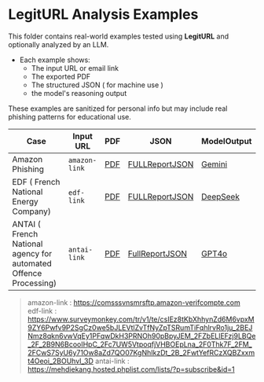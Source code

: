 
# LegitURL Analysis Examples

This folder contains real-world examples tested using **LegitURL** and optionally analyzed by an LLM.

- Each example shows:
  - The input URL or email link
  - The exported PDF
  - The structured JSON ( for machine use )
  - the model's reasoning output

These examples are sanitized for personal info but may include real phishing patterns for educational use.


| Case | Input URL | PDF | JSON | ModelOutput|
|------|-----------|-----|-------|-----|
| Amazon Phishing | `amazon-link` | [PDF](./PDF/legitURL_Report_2025-06-03T17:43:54Z-amazon-verifcompte.pdf) | [FULLReportJSON](./JSON/FullReport_comsssvnsmrsftp.amazon-verifcompte.com.JSON) | [Gemini](./ModelOutput/GEMINI_FullReport_comsssvnsmrsftp.amazon-verifcompte.com.text)
|EDF ( French National Energy Company) | `edf-link` |[PDF](./PDF/legitURL_Report_2025-06-09T13:32:39Z-edf-espaceclient.pdf) | [FULLReportJSON](./JSON/FullReport_edf-espaceclient.json) | [DeepSeek](./ModelOutput/DEEPSEEK_FullReport_edf-espaceclient.txt) 
| ANTAI ( French National agency for automated Offence Processing) | `antai-link` | [PDF]('/PDF/legitURL_Report_2025-06-21T05:21:36Z-sonjajuengling.pdf') | [FullReportJSON](./JSON/FullReport_antaiScam_v1.2.json) | [GPT4o](./ModelOutput/GTP4o_FullReport_ANTAI.txt)




>amazon-link : https://comsssvnsmrsftp.amazon-verifcompte.com  
>edf-link : https://www.surveymonkey.com/tr/v1/te/csIEz8tKbXhhynZd6M6vpxM9ZY6Pwfv9P2SgCz0we5bJLEVtlZvTfNyZpTSRumTiFqhlrvRo1ju_2BEJNmz8qkn6vwVqEy1PFqwDkH3PRNOh90pBpyJEM_2FZbELlEFzj9LBQe_2F_2B9N6BcooIHpC_2Fc7UW5VtpoqfjVHBOEpLna_2F0Thk7F_2FM_2FCwS7SyU6y71Ow8aZd7QO07KgNhIkzDt_2B_2FwtYefRCzXQBZxxmt4Oeoi_2BOUhvI_3D
>antai-link : https://mehdiekang.hosted.phplist.com/lists/?p=subscribe&id=1
